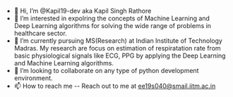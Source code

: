 - 👋 Hi, I’m @Kapil19-dev aka Kapil Singh Rathore
- 👀 I’m interested in expolring the concepts of Machine Learning and Deep Learning algorithms for solving the wide range of problems in healthcare sector. 
- 🌱 I’m currently pursuing MS(Research) at Indian Institute of Technology Madras. My research are focus on estimation of respiratation rate from basic physiological signals like ECG, PPG by applying the Deep Learning and Machine Learning algorithms.
- 💞️ I’m looking to collaborate on any type of python development environment.
- 📫 How to reach me -- Reach out to me at ee19s040@smail.iitm.ac.in

<!---
Kapil19-dev/Kapil19-dev is a ✨ special ✨ repository because its `README.md` (this file) appears on your GitHub profile.
You can click the Preview link to take a look at your changes.
--->
